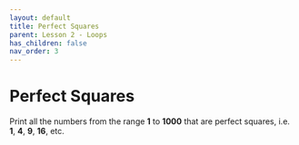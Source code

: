 ```yaml
---
layout: default
title: Perfect Squares 
parent: Lesson 2 - Loops
has_children: false
nav_order: 3
---
```


# Perfect Squares

Print all the numbers from the range **1** to **1000** that are perfect squares, i.e. **1**, **4**, **9**, **16**, etc.
